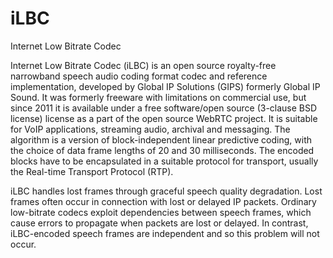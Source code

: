 # iLBC


Internet Low Bitrate Codec

Internet Low Bitrate Codec (iLBC) is an open source royalty-free
narrowband speech audio coding format codec and reference
implementation, developed by Global IP Solutions (GIPS) formerly Global
IP Sound. It was formerly freeware with limitations on commercial use,
but since 2011 it is available under a free software/open source
(3-clause BSD license) license as a part of the open source WebRTC
project. It is suitable for VoIP applications, streaming audio, archival
and messaging. The algorithm is a version of block-independent linear
predictive coding, with the choice of data frame lengths of 20 and 30
milliseconds. The encoded blocks have to be encapsulated in a suitable
protocol for transport, usually the Real-time Transport Protocol (RTP).

iLBC handles lost frames through graceful speech quality degradation.
Lost frames often occur in connection with lost or delayed IP packets.
Ordinary low-bitrate codecs exploit dependencies between speech frames,
which cause errors to propagate when packets are lost or delayed. In
contrast, iLBC-encoded speech frames are independent and so this problem
will not occur.

